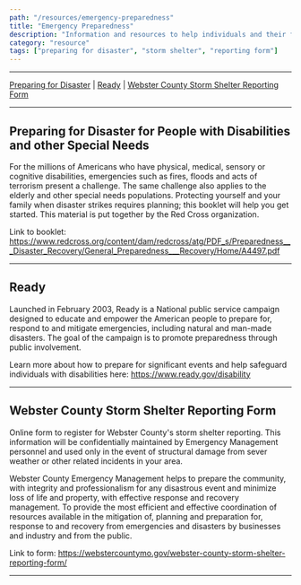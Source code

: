 ```yaml
---
path: "/resources/emergency-preparedness"
title: "Emergency Preparedness"
description: "Information and resources to help individuals and their families learn more about how to prepare in the event of emergencies and natural disasters."
category: "resource"
tags: ["preparing for disaster", "storm shelter", "reporting form"]
---
```


---

[Preparing for Disaster](#preparing-for-disaster-for-people-with-disabilities-and-other-special-needs) | [Ready](#ready) | [Webster County Storm Shelter Reporting Form](#webster-county-storm-shelter-reporting-form)

---

## Preparing for Disaster for People with Disabilities and other Special Needs

For the millions of Americans who have physical, medical, sensory or cognitive disabilities, emergencies such as fires, floods and acts of terrorism present a challenge. The same challenge also applies to the elderly and other special needs populations. Protecting yourself and your family when disaster strikes requires planning; this booklet will help you get started. This material is put together by the Red Cross organization.

Link to booklet: https://www.redcross.org/content/dam/redcross/atg/PDF_s/Preparedness___Disaster_Recovery/General_Preparedness___Recovery/Home/A4497.pdf

---

## Ready

Launched in February 2003, Ready is a National public service campaign designed to educate and empower the American people to prepare for, respond to and mitigate emergencies, including natural and man-made disasters. The goal of the campaign is to promote preparedness through public involvement.

Learn more about how to prepare for significant events and help safeguard individuals with disabilities here: https://www.ready.gov/disability

---

## Webster County Storm Shelter Reporting Form

Online form to register for Webster County's storm shelter reporting. This information will be confidentially maintained by Emergency Management personnel and used only in the event of structural damage from sever weather or other related incidents in your area.

Webster County Emergency Management helps to prepare the community, with integrity and professionalism for any disastrous event and minimize loss of life and property, with effective response and recovery management. To provide the most efficient and effective coordination of resources available in the mitigation of, planning and preparation for, response to and recovery from emergencies and disasters by businesses and industry and from the public.

Link to form: https://webstercountymo.gov/webster-county-storm-shelter-reporting-form/

---
